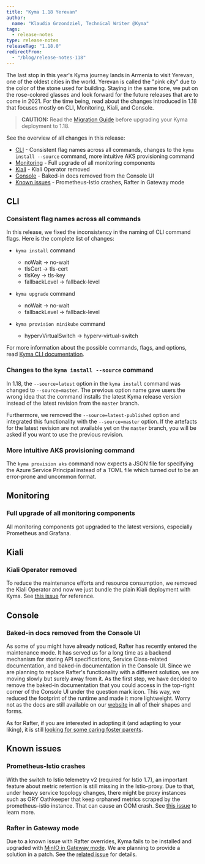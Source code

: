 ```yaml
---
title: "Kyma 1.18 Yerevan"
author:
  name: "Klaudia Grzondziel, Technical Writer @Kyma"
tags:
  - release-notes
type: release-notes
releaseTag: "1.18.0"
redirectFrom:
  - "/blog/release-notes-118"
---
```


The last stop in this year's Kyma journey lands in Armenia to visit Yerevan, one of the oldest cities in the world. Yerevan is called the "pink city" due to the color of the stone used for building. Staying in the same tone, we put on the rose-colored glasses and look forward for the future releases that are to come in 2021. For the time being, read about the changes introduced in 1.18 that focuses mostly on CLI, Monitoring, Kiali, and Console.

<!-- overview -->

> **CAUTION:** Read the [Migration Guide](https://github.com/kyma-project/kyma/blob/release-1.18/docs/migration-guides/1.17-1.18.md) before upgrading your Kyma deployment to 1.18.

See the overview of all changes in this release:

- [CLI](#cli) - Consistent flag names across all commands, changes to the `kyma install --source` command, more intuitive AKS provisioning command
- [Monitoring](#monitoring) - Full upgrade of all monitoring components
- [Kiali](#kiali) - Kiali Operator removed
- [Console](#console) - Baked-in docs removed from the Console UI
- [Known issues](#known-issues) - Prometheus-Istio crashes, Rafter in Gateway mode


## CLI

### Consistent flag names across all commands

In this release, we fixed the inconsistency in the naming of CLI command flags. Here is the complete list of changes:

- `kyma install` command
	* noWait -> no-wait
	* tlsCert -> tls-cert
	* tlsKey -> tls-key
	* fallbackLevel -> fallback-level

- `kyma upgrade` command
	* noWait -> no-wait
	* fallbackLevel -> fallback-level

- `kyma provision minikube` command
	* hypervVirtualSwitch -> hyperv-virtual-switch

For more information about the possible commands, flags, and options, read [Kyma CLI documentation](https://kyma-project.io/docs/1.18/cli/overview/).

### Changes to the `kyma install --source` command

In 1.18, the `--source=latest` option in the `kyma install` command was changed to `--source=master`. The previous option name gave users the wrong idea that the command installs the latest Kyma release version instead of the latest revision from the `master` branch.

Furthermore, we removed the `--source=latest-published` option and integrated this functionality with the `--source=master` option. If the artefacts for the latest revision are not available yet on the `master` branch, you will be asked if you want to use the previous revision.

### More intuitive AKS provisioning command

The `kyma provision aks` command now expects a JSON file for specifying the Azure Service Principal instead of a TOML file which turned out to be an error-prone and uncommon format.


## Monitoring

### Full upgrade of all monitoring components

All monitoring components got upgraded to the latest versions, especially Prometheus and Grafana.


## Kiali

### Kiali Operator removed

To reduce the maintenance efforts and resource consumption, we removed the Kiali Operator and now we just bundle the plain Kiali deployment with Kyma. See [this issue](https://github.com/kyma-project/kyma/issues/9866) for reference.


## Console

### Baked-in docs removed from the Console UI

As some of you might have already noticed, Rafter has recently entered the maintenance mode. It has served us for a long time as a backend mechanism for storing API specifications, Service Class-related documentation, and baked-in documentation in the Console UI. Since we are planning to replace Rafter's functionality with a different solution, we are moving slowly but surely away from it. As the first step, we have decided to remove the baked-in documentation that you could access in the top-right corner of the Console UI under the question mark icon. This way, we reduced the footprint of the runtime and made it more lightweight. Worry not as the docs are still available on our [website](https://kyma-project.io/docs/) in all of their shapes and forms.

As for Rafter, if you are interested in adopting it (and adapting to your liking), it is still [looking for some caring foster parents](https://github.com/kyma-project/rafter#rafter).


## Known issues

### Prometheus-Istio crashes

With the switch to Istio telemetry v2 (required for Istio 1.7), an important feature about metric retention is still missing in the Istio-proxy. Due to that, under heavy service topology changes, there might be proxy instances such as ORY Oathkeeper that keep orphaned metrics scraped by the prometheus-istio instance. That can cause an OOM crash. See [this issue](https://github.com/kyma-project/kyma/issues/9867) to learn more.

### Rafter in Gateway mode

Due to a known issue with Rafter overrides, Kyma fails to be installed and upgraded with [MinIO in Gateway mode](https://kyma-project.io/docs/1.18/components/rafter/#tutorials-set-min-io-to-gateway-mode). We are planning to provide a solution in a patch. See the [related issue](https://github.com/kyma-project/kyma/issues/10199) for details.
